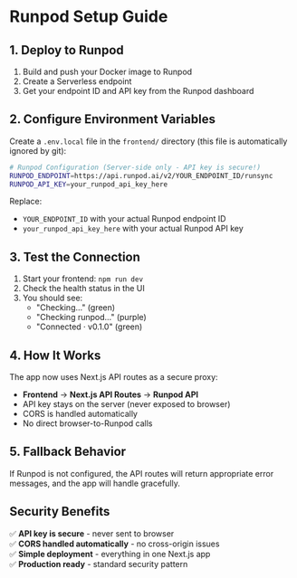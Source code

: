 # Runpod Setup Guide

## 1. Deploy to Runpod

1. Build and push your Docker image to Runpod
2. Create a Serverless endpoint
3. Get your endpoint ID and API key from the Runpod dashboard

## 2. Configure Environment Variables

Create a `.env.local` file in the `frontend/` directory (this file is automatically ignored by git):

```bash
# Runpod Configuration (Server-side only - API key is secure!)
RUNPOD_ENDPOINT=https://api.runpod.ai/v2/YOUR_ENDPOINT_ID/runsync
RUNPOD_API_KEY=your_runpod_api_key_here
```

Replace:
- `YOUR_ENDPOINT_ID` with your actual Runpod endpoint ID
- `your_runpod_api_key_here` with your actual Runpod API key

## 3. Test the Connection

1. Start your frontend: `npm run dev`
2. Check the health status in the UI
3. You should see:
   - "Checking…" (green)
   - "Checking runpod…" (purple) 
   - "Connected · v0.1.0" (green)

## 4. How It Works

The app now uses Next.js API routes as a secure proxy:
- **Frontend** → **Next.js API Routes** → **Runpod API**
- API key stays on the server (never exposed to browser)
- CORS is handled automatically
- No direct browser-to-Runpod calls

## 5. Fallback Behavior

If Runpod is not configured, the API routes will return appropriate error messages, and the app will handle gracefully.

## Security Benefits

✅ **API key is secure** - never sent to browser  
✅ **CORS handled automatically** - no cross-origin issues  
✅ **Simple deployment** - everything in one Next.js app  
✅ **Production ready** - standard security pattern

